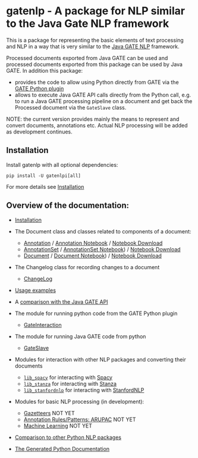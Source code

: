 # gatenlp - A package for NLP similar to the Java Gate NLP framework

This is a package for representing the basic elements of text processing
and NLP in a way that is very similar to the
[Java GATE NLP](https://gate.ac.uk/)
framework.

Processed documents exported from Java GATE can be used and processed documents
exported from this package can be used by Java GATE. In addition this package:
* provides the code to allow using Python directly from GATE via the [GATE Python plugin](https://github.com/GateNLP/gateplugin-Python)
* allows to execute Java GATE API calls directly from the Python call, e.g.
  to run a Java GATE processing pipeline on a document and get back 
  the Processed document via the `GateSlave` class.

NOTE: the current version provides mainly the means to represent and convert
documents, annotations etc. Actual NLP processing will be added as
development continues.

## Installation

Install gatenlp with all optional dependencies: 

`pip install -U gatenlpi[all]`

For more details see [Installation](installation.md)

## Overview of the documentation:

* [Installation](installation.md)
* The Document class and classes related to components of a document:
  * [Annotation](annotations) / [Annotation Notebook](https://nbviewer.jupyter.org/urls/gatenlp.github.io/python-gatenlp/annotations.ipynb) / [Notebook Download](annotations.ipynb)
  * [AnnotationSet](annotationsets) / [AnnotationSet Notebook](https://nbviewer.jupyter.org/urls/gatenlp.github.io/python-gatenlp/annotationsets.ipynb)) / [Notebook Download](annotationsets.ipynb)
  * [Document](documents) / [Document Notebook](https://nbviewer.jupyter.org/urls/gatenlp.github.io/python-gatenlp/documents.ipynb)) / [Notebook Download](documents.ipynb)
* The Changelog class for recording changes to a document
  * [ChangeLog](changelogs)
* [Usage examples](usage-examples)  
* A [comparison with the Java GATE API](diffs2gate)
* The module for running python code from the GATE Python plugin
  * [GateInteraction](gateinteraction)
* The module for running Java GATE code from python
  * [GateSlave](gateslave)
* Modules for interaction with other NLP packages and converting their documents
  * [`lib_spacy`](lib_spacy) for interacting with [Spacy](spacy.io/)
  * [`lib_stanza`](lib_stanza) for interacting with [Stanza](https://stanfordnlp.github.io/stanza/)
  * [`lib_stanfordnlp`](lib_stanfordnlp) for interacting with [StanfordNLP](https://stanfordnlp.github.io/stanfordnlp/)
* Modules for basic NLP processing (in development):
  * [Gazetteers](gazetteers) NOT YET
  * [Annotation Rules/Patterns: ARUPAC](arupac) NOT YET
  * [Machine Learning](ml) NOT YET
* [Comparison to other Python NLP packages](comparison)

* [The Generated Python Documentation](pythondoc)
